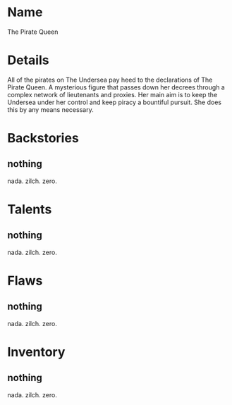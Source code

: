 # Name
The Pirate Queen

# Details
All of the pirates on The Undersea pay heed to the declarations of The Pirate Queen.  A mysterious figure that passes down her decrees through a complex network of lieutenants and proxies.  Her main aim is to keep the Undersea under her control and keep piracy a bountiful pursuit.  She does this by any means necessary.

# Backstories
## nothing
nada. zilch. zero.

# Talents
## nothing
nada. zilch. zero.

# Flaws
## nothing
nada. zilch. zero.

# Inventory
## nothing
nada. zilch. zero.

